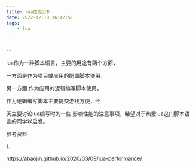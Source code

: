 ```yaml
---
title: lua性能分析
date: 2022-12-18 16:42:51
tags:
	- lua

---
```


--

lua作为一种脚本语言，主要的用途有两个方面，

一方面是作为项目或应用的配置脚本使用，

另一方面 作为应用的逻辑编写脚本使用，

作为逻辑编写脚本主要提交游戏方便，今

天主要讨论lua编写时的一些 影响性能的注意事项，希望对于热爱lua这门脚本语言的同学以启发。





参考资料

1、

https://abaojin.github.io/2020/03/09/lua-performance/
